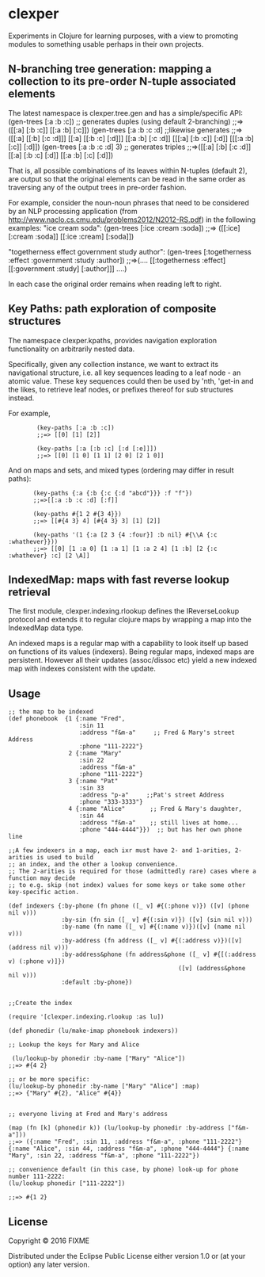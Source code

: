 # clexper

Experiments in Clojure for learning purposes, with a view to promoting modules to something usable perhaps
in their own projects.
## N-branching tree generation: mapping a collection to its pre-order N-tuple associated elements

The latest namespace is clexper.tree.gen and has a simple/specific API: 
(gen-trees [:a :b :c]) ;; generates duples (using default 2-branching)
;;=>([[:a] [:b :c]] [[:a :b] [:c]])
(gen-trees [:a :b :c :d] ;;likewise generates
;;=> ([[:a] [[:b] [:c :d]]] [[:a] [[:b :c] [:d]]] [[:a :b] [:c :d]] [[[:a] [:b :c]] [:d]] [[[:a :b] [:c]] [:d]])
(gen-trees [:a :b :c :d] 3) ;; generates triples
;;=>([[:a] [:b] [:c :d]] [[:a] [:b :c] [:d]] [[:a :b] [:c] [:d]])

That is, all possible combinations of its leaves within N-tuples (default 2), are output so that the original elements can be read in the same order as traversing any of the output trees in pre-order fashion. 

For example, consider the noun-noun phrases that need to be considered by an NLP processing application (from http://www.naclo.cs.cmu.edu/problems2012/N2012-RS.pdf) in the following examples:
"ice cream soda":
(gen-trees [:ice :cream :soda])
;;=> ([[:ice] [:cream :soda]] [[:ice :cream] [:soda]])

"togetherness effect government study author":
(gen-trees [:togetherness :effect :government :study :author])
;;=>(.... [[:togetherness :effect] [[:government :study] [:author]]] ....)

In each case the original order remains when reading left to right. 
## Key Paths: path exploration of composite structures 

The namespace clexper.kpaths, provides navigation exploration functionality on arbitrarily nested data. 

Specifically, given any collection instance, we want to extract its navigational structure, i.e. all key sequences leading to a leaf node - an atomic value. These key sequences could then be used by 'nth, 'get-in and the likes, to retrieve leaf nodes, or prefixes thereof for sub structures instead.

For example, 
```
        (key-paths [:a :b :c])
        ;;=> [[0] [1] [2]]
        
        (key-paths [:a [:b :c] [:d [:e]]])
        ;;=> [[0] [1 0] [1 1] [2 0] [2 1 0]]
```
And on maps and sets, and mixed types (ordering may differ in result paths):

```    
       (key-paths {:a {:b {:c {:d "abcd"}}} :f "f"})
       ;;=>[[:a :b :c :d] [:f]] 
       
       (key-paths #{1 2 #{3 4}})
       ;;=> [[#{4 3} 4] [#{4 3} 3] [1] [2]]

       (key-paths '(1 {:a [2 3 {4 :four}] :b nil} #{\\A {:c :whathever}}))
       ;;=> [[0] [1 :a 0] [1 :a 1] [1 :a 2 4] [1 :b] [2 {:c :whathever} :c] [2 \A]]
```


## IndexedMap: maps with fast reverse lookup retrieval

The first module, clexper.indexing.rlookup defines the IReverseLookup protocol and extends it to regular clojure maps by wrapping a map into the IndexedMap data type.

An indexed maps is a regular map with a capability to look itself up based on functions of its values (indexers). Being regular maps, indexed maps are persistent. However all their updates (assoc/dissoc etc) yield a new indexed map with indexes consistent with the update. 

## Usage
```
;; the map to be indexed
(def phonebook  {1 {:name "Fred",        
                    :sin 11              
                    :address "f&m-a"     ;; Fred & Mary's street Address
                    :phone "111-2222"}   
                 2 {:name "Mary" 
                    :sin 22
                    :address "f&m-a"
                    :phone "111-2222"}
                 3 {:name "Pat" 
                    :sin 33
                    :address "p-a"     ;;Pat's street Address
                    :phone "333-3333"}
                 4 {:name "Alice"       ;; Fred & Mary's daughter,
                    :sin 44          
                    :address "f&m-a"    ;; still lives at home...
                    :phone "444-4444"}})  ;; but has her own phone line

;;A few indexers in a map, each ixr must have 2- and 1-arities, 2-arities is used to build 
;; an index, and the other a lookup convenience.
;; The 2-arities is required for those (admittedly rare) cases where a function may decide 
;; to e.g. skip (not index) values for some keys or take some other key-specific action.

(def indexers {:by-phone (fn phone ([_ v] #{(:phone v)}) ([v] (phone nil v)))
               :by-sin (fn sin ([_ v] #{(:sin v)}) ([v] (sin nil v)))
               :by-name (fn name ([_ v] #{(:name v)})([v] (name nil v)))
               :by-address (fn address ([_ v] #{(:address v)})([v] (address nil v)))
               :by-address&phone (fn address&phone ([_ v] #{[(:address v) (:phone v)]})
                                                ([v] (address&phone nil v)))
               :default :by-phone})


;;Create the index

(require '[clexper.indexing.rlookup :as lu])

(def phonedir (lu/make-imap phonebook indexers))

;; Lookup the keys for Mary and Alice 

 (lu/lookup-by phonedir :by-name ["Mary" "Alice"])
;;=> #{4 2}

;; or be more specific:
(lu/lookup-by phonedir :by-name ["Mary" "Alice"] :map)
;;=> {"Mary" #{2}, "Alice" #{4}}


;; everyone living at Fred and Mary's address 

(map (fn [k] (phonedir k)) (lu/lookup-by phonedir :by-address ["f&m-a"]))
;;=> ({:name "Fred", :sin 11, :address "f&m-a", :phone "111-2222"} {:name "Alice", :sin 44, :address "f&m-a", :phone "444-4444"} {:name "Mary", :sin 22, :address "f&m-a", :phone "111-2222"})

;; convenience default (in this case, by phone) look-up for phone number 111-2222:
(lu/lookup phonedir ["111-2222"]) 

;;=> #{1 2}
```
## License

Copyright © 2016 FIXME

Distributed under the Eclipse Public License either version 1.0 or (at
your option) any later version.
